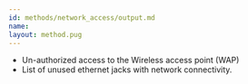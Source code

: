 ```yaml
---
id: methods/network_access/output.md
name: 
layout: method.pug
---
```


  * Un-authorized access to the Wireless access point (WAP)
  * List of unused ethernet jacks with network connectivity.

